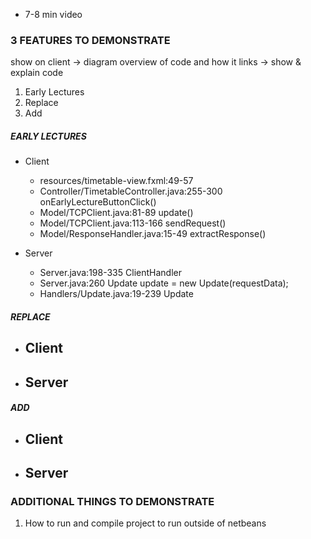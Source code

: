 - 7-8 min video

### 3 FEATURES TO DEMONSTRATE

show on client -> diagram overview of code and how it links -> show & explain code 

1. Early Lectures
2. Replace
3. Add

##### EARLY LECTURES
- Client
    - resources/timetable-view.fxml:49-57
    - Controller/TimetableController.java:255-300 onEarlyLectureButtonClick()
    - Model/TCPClient.java:81-89 update()
    - Model/TCPClient.java:113-166 sendRequest()
    - Model/ResponseHandler.java:15-49 extractResponse()

- Server
    - Server.java:198-335 ClientHandler
    - Server.java:260 Update update = new Update(requestData);
    - Handlers/Update.java:19-239 Update


##### REPLACE
- Client
    -
    
- Server
    -

##### ADD
- Client
    -
    
- Server
    -

### ADDITIONAL THINGS TO DEMONSTRATE

1. How to run and compile project to run outside of netbeans